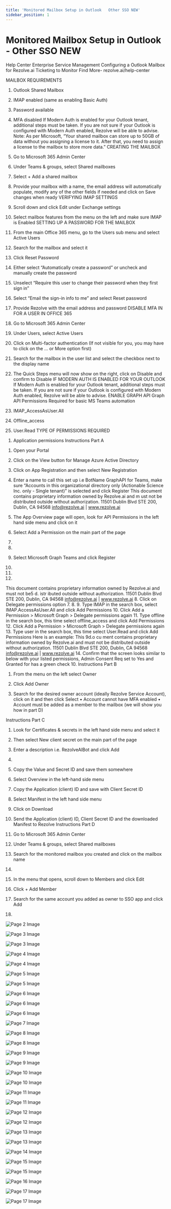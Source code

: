 ```yaml
---
title: 'Monitored Mailbox Setup in Outlook   Other SSO NEW'
sidebar_position: 1
---
```



# Monitored Mailbox Setup in Outlook - Other SSO NEW

Help Center
Enterprise Service Management
Configuring a Outlook
Mailbox for Rezolve.ai
Ticketing to Monitor
Find More- rezolve.ai/help-center

MAILBOX REQUIREMENTS
1. Outlook Shared Mailbox
2. IMAP enabled (same as enabling Basic Auth)
3. Password available
4. MFA disabled
If Modern Auth is enabled for your Outlook tenant, additional steps must be taken. If you are not sure if your Outlook is
configured with Modern Auth enabled, Rezolve will be able to advise.
Note: As per Microsoft, “Your shared mailbox can store up to 50GB of data without you assigning a license to it. After
that, you need to assign a license to the mailbox to store more data.”
CREATING THE MAILBOX
1. Go to Microsoft 365 Admin Center
2. Under Teams & groups, select Shared mailboxes
3. Select + Add a shared mailbox

4. Provide your mailbox with a name, the email address will automatically populate, modify any of the other
fields if needed and click on Save changes when ready
VERIFYING IMAP SETTINGS
1. Scroll down and click Edit under Exchange settings

2. Select mailbox features from the menu on the left and make sure IMAP is Enabled
SETTING UP A PASSWORD FOR THE MAILBOX
1. From the main Office 365 menu, go to the Users sub menu and select Active Users

2. Search for the mailbox and select it
3. Click Reset Password
4. Either select “Automatically create a password” or uncheck and manually create the password
5. Unselect “Require this user to change their password when they first sign in”
6. Select “Email the sign-in info to me” and select Reset password

7. Provide Rezolve with the email address and password
DISABLE MFA IN FOR A USER IN OFFICE 365
1. Go to Microsoft 365 Admin Center
2. Under Users, select Active Users
3. Click on Multi-factor authentication (If not visible for you, you may have to click on the … or More option first)

4. Search for the mailbox in the user list and select the checkbox next to the display name
5. The Quick Steps menu will now show on the right, click on Disable and confirm to Disable
IF MODERN AUTH IS ENABLED FOR YOUR OUTLOOK
If Modern Auth is enabled for your Outlook tenant, additional steps must be taken. If you are not sure if your Outlook is
configured with Modern Auth enabled, Rezolve will be able to advise.
ENABLE GRAPH API
Graph API Permissions Required for basic MS Teams automation
1. IMAP\_AccessAsUser.All
2. Offline\_access
3. User.Read
TYPE OF PERMISSIONS REQUIRED
1) Application permissions
Instructions Part A
1. Open your Portal
2. Click on the View button for Manage Azure Active Directory

3. Click on App Registration and then select New Registration
4. Enter a name to call this set up i.e BotName GraphAPI for Teams, make sure “Accounts in this
organizational directory only (Actionable Science Inc. only - Single tenant)” is selected and click Register
This document contains proprietary information owned by Rezolve.ai and m ust not
be distributed outside without authorization.
11501 Dublin Blvd STE 200, Dublin, CA 94568 info@rezolve.ai | www.rezolve.ai
5. The App Overview page will open, look for API Permissions in the left hand side menu and click on it
6. Select Add a Permission on the main part of the page
1.
2.
7. Select Microsoft Graph
Teams and click Register
3.
5.
6.
This document contains proprietary information owned by Rezolve.ai and must not
be5 d. istr ibuted outside without authorization.
11501 Dublin Blvd STE 200, Dublin, CA 94568 info@rezolve.ai | www.rezolve.ai
8. Click on Delegate permissions option
7.
8.
9. Type IMAP in the search box, select IMAP.AccessAsUser.All and click Add Permissions
10. Click Add a Permission &gt; Microsoft Graph &gt; Delegate permissions again
11. Type offline in the search box, this time select offline\_access and click Add Permissions
12. Click Add a Permission &gt; Microsoft Graph &gt; Delegate permissions again
13. Type user in the search box, this time select User.Read and click Add Permissions
Here is an example:
This 9d.o cu ment contains proprietary information owned by Rezolve.ai and must not
be distributed outside without authorization.
11501 Dublin Blvd STE 200, Dublin, CA 94568 info@rezolve.ai | www.rezolve.ai
14. Confirm that the screen looks similar to below with your listed permissions, Admin Consent Req set to Yes
and Granted for has a green check
10.
Instructions Part B
1. From the menu on the left select Owner

1. Click Add Owner
3. Search for the desired owner account (ideally Rezolve Service Account), click on it and then click
Select
• Account cannot have MFA enabled
• Account must be added as a member to the mailbox (we will show you how in part D)

Instructions Part C
1. Look for Certificates & secrets in the left hand side menu and select it
2. Then select New client secret on the main part of the page

3. Enter a description i.e. RezolveAIBot and click Add
11.

5. Copy the Value and Secret ID and save them somewhere
6. Select Overview in the left-hand side menu
7. Copy the Application (client) ID and save with Client Secret ID
8. Select Manifest in the left hand side menu
9. Click on Download


10. Send the Application (client) ID, Client Secret ID and the downloaded Manifest to Rezolve
Instructions Part D
1. Go to Microsoft 365 Admin Center
2. Under Teams & groups, select Shared mailboxes
3. Search for the monitored mailbox you created and click on the mailbox name
12.

4. In the menu that opens, scroll down to Members and click Edit
5. Click + Add Member
6. Search for the same account you added as owner to SSO app and click Add
13.


![Page 2 Image](/img/reference/images/Monitored-Mailbox-Setup-in-Outlook---Other-SSO-NEW_page2_4.png)

![Page 3 Image](/img/reference/images/Monitored-Mailbox-Setup-in-Outlook---Other-SSO-NEW_page3_4.png)

![Page 3 Image](/img/reference/images/Monitored-Mailbox-Setup-in-Outlook---Other-SSO-NEW_page3_5.png)

![Page 4 Image](/img/reference/images/Monitored-Mailbox-Setup-in-Outlook---Other-SSO-NEW_page4_4.png)

![Page 4 Image](/img/reference/images/Monitored-Mailbox-Setup-in-Outlook---Other-SSO-NEW_page4_5.png)

![Page 5 Image](/img/reference/images/Monitored-Mailbox-Setup-in-Outlook---Other-SSO-NEW_page5_4.png)

![Page 5 Image](/img/reference/images/Monitored-Mailbox-Setup-in-Outlook---Other-SSO-NEW_page5_5.png)

![Page 6 Image](/img/reference/images/Monitored-Mailbox-Setup-in-Outlook---Other-SSO-NEW_page6_4.png)

![Page 6 Image](/img/reference/images/Monitored-Mailbox-Setup-in-Outlook---Other-SSO-NEW_page6_5.png)

![Page 6 Image](/img/reference/images/Monitored-Mailbox-Setup-in-Outlook---Other-SSO-NEW_page6_6.png)

![Page 7 Image](/img/reference/images/Monitored-Mailbox-Setup-in-Outlook---Other-SSO-NEW_page7_4.png)

![Page 8 Image](/img/reference/images/Monitored-Mailbox-Setup-in-Outlook---Other-SSO-NEW_page8_4.png)

![Page 8 Image](/img/reference/images/Monitored-Mailbox-Setup-in-Outlook---Other-SSO-NEW_page8_5.png)

![Page 9 Image](/img/reference/images/Monitored-Mailbox-Setup-in-Outlook---Other-SSO-NEW_page9_4.png)

![Page 9 Image](/img/reference/images/Monitored-Mailbox-Setup-in-Outlook---Other-SSO-NEW_page9_5.png)

![Page 10 Image](/img/reference/images/Monitored-Mailbox-Setup-in-Outlook---Other-SSO-NEW_page10_4.png)

![Page 10 Image](/img/reference/images/Monitored-Mailbox-Setup-in-Outlook---Other-SSO-NEW_page10_5.png)

![Page 11 Image](/img/reference/images/Monitored-Mailbox-Setup-in-Outlook---Other-SSO-NEW_page11_4.png)

![Page 11 Image](/img/reference/images/Monitored-Mailbox-Setup-in-Outlook---Other-SSO-NEW_page11_5.png)

![Page 12 Image](/img/reference/images/Monitored-Mailbox-Setup-in-Outlook---Other-SSO-NEW_page12_4.png)

![Page 12 Image](/img/reference/images/Monitored-Mailbox-Setup-in-Outlook---Other-SSO-NEW_page12_5.png)

![Page 13 Image](/img/reference/images/Monitored-Mailbox-Setup-in-Outlook---Other-SSO-NEW_page13_4.png)

![Page 13 Image](/img/reference/images/Monitored-Mailbox-Setup-in-Outlook---Other-SSO-NEW_page13_5.png)

![Page 14 Image](/img/reference/images/Monitored-Mailbox-Setup-in-Outlook---Other-SSO-NEW_page14_4.png)

![Page 15 Image](/img/reference/images/Monitored-Mailbox-Setup-in-Outlook---Other-SSO-NEW_page15_4.png)

![Page 15 Image](/img/reference/images/Monitored-Mailbox-Setup-in-Outlook---Other-SSO-NEW_page15_5.png)

![Page 16 Image](/img/reference/images/Monitored-Mailbox-Setup-in-Outlook---Other-SSO-NEW_page16_4.png)

![Page 17 Image](/img/reference/images/Monitored-Mailbox-Setup-in-Outlook---Other-SSO-NEW_page17_4.png)

![Page 17 Image](/img/reference/images/Monitored-Mailbox-Setup-in-Outlook---Other-SSO-NEW_page17_5.png)